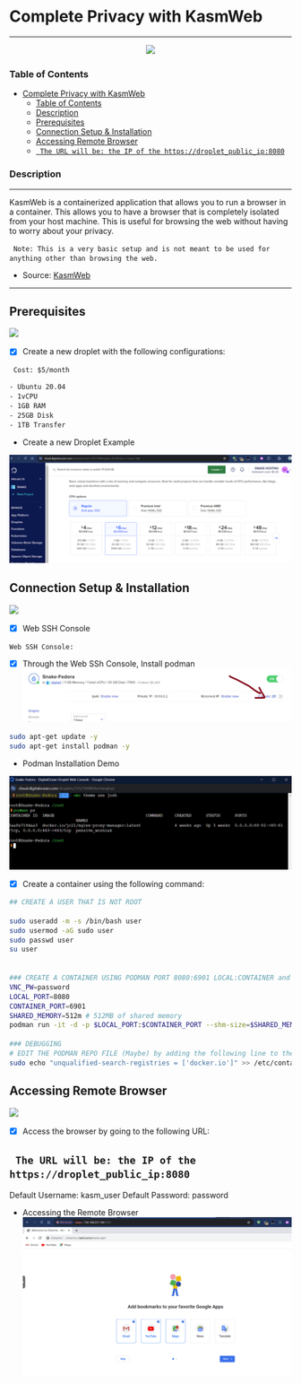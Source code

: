 # Complete Privacy with KasmWeb
---
<p align="center"> <img src="https://img.shields.io/badge/Complete-Privacy-ff0000?style=for-the-badge" width="50%"/> </p>

### Table of Contents
- [Complete Privacy with KasmWeb](#complete-privacy-with-kasmweb)
    - [Table of Contents](#table-of-contents)
    - [Description](#description)
  - [Prerequisites](#prerequisites)
  - [Connection Setup \& Installation](#connection-setup--installation)
  - [Accessing Remote Browser](#accessing-remote-browser)
  - [`` The URL will be: the IP of the https://droplet_public_ip:8080``](#-the-url-will-be-the-ip-of-the-httpsdroplet_public_ip8080)

### Description
---
KasmWeb is a containerized application that allows you to run a browser in a container. This allows you to have a browser that is completely isolated from your host machine. This is useful for browsing the web without having to worry about your privacy.

`` Note: This is a very basic setup and is not meant to be used for anything other than browsing the web.`` 

- Source:  [KasmWeb](https://hub.docker.com/r/kasmweb/chrome)

---
## Prerequisites
![](https://img.shields.io/badge/Prerequisites-Setup-ff0000)

- [x] Create a new droplet with the following configurations:

`` Cost: $5/month``

```bash
- Ubuntu 20.04
- 1vCPU
- 1GB RAM
- 25GB Disk
- 1TB Transfer
```

-  Create a new Droplet Example

![alt text](image-2.png)
## Connection Setup & Installation

![](https://img.shields.io/badge/Connection-Setup-yellow)

- [x] Web SSH Console

`` Web SSH Console: ``
- [x] Through the Web SSh Console, Install podman
![alt text](image1.jpg)

```bash
sudo apt-get update -y 
sudo apt-get install podman -y
```
-  Podman Installation Demo

![alt text](image-3.png)


- [x] Create a container using the following command:

```bash
## CREATE A USER THAT IS NOT ROOT

sudo useradd -m -s /bin/bash user
sudo usermod -aG sudo user
sudo passwd user 
su user


### CREATE A CONTAINER USING PODMAN PORT 8080:6901 LOCAL:CONTAINER and VNC_PW=password
VNC_PW=password
LOCAL_PORT=8080
CONTAINER_PORT=6901
SHARED_MEMORY=512m # 512MB of shared memory 
podman run -it -d -p $LOCAL_PORT:$CONTAINER_PORT --shm-size=$SHARED_MEMORY -e VNC_PW=$VNC_PW  kasmweb/chrome:1.14.0 

### DEBUGGING
# EDIT THE PODMAN REPO FILE (Maybe) by adding the following line to the file /etc/containers/registries.conf
sudo echo "unqualified-search-registries = ['docker.io']" >> /etc/containers/registries.conf

```

## Accessing Remote Browser
![](https://img.shields.io/badge/Accessing-Remote%20Browser-green)

- [x] Access the browser by going to the following URL:

`` The URL will be: the IP of the https://droplet_public_ip:8080``
---

Default Username: kasm_user
Default Password: password

-  Accessing the Remote Browser
![alt text](image.png)